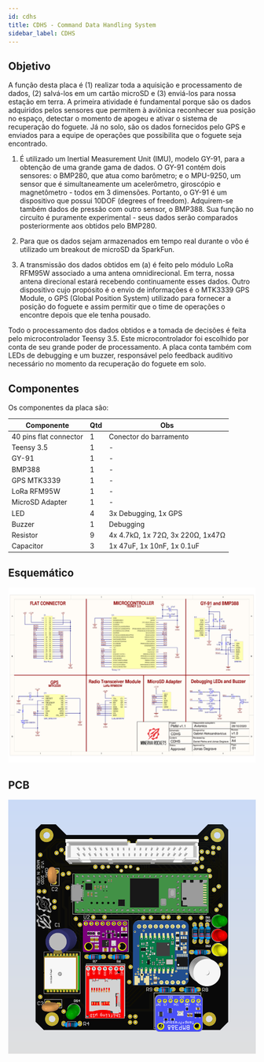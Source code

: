 ```yaml
---
id: cdhs
title: CDHS - Command Data Handling System
sidebar_label: CDHS
---
```


## Objetivo
A função desta placa é (1) realizar toda a aquisição e processamento de dados, (2) salvá-los em um cartão microSD e (3) enviá-los para nossa estação em terra. A primeira atividade é fundamental porque são os dados adquiridos pelos sensores que permitem à aviônica reconhecer sua posição no espaço, detectar o momento de apogeu e ativar o sistema de recuperação do foguete. Já no solo, são os dados fornecidos pelo GPS e enviados para a equipe de operações que possibilita que o foguete seja encontrado.

1. É utilizado um Inertial Measurement Unit (IMU), modelo GY-91, para a obtenção de uma grande gama de dados. O GY-91 contém dois sensores: o BMP280, que atua como barômetro; e o MPU-9250, um sensor que é simultaneamente um acelerômetro, giroscópio e magnetômetro - todos em 3 dimensões. Portanto, o GY-91 é um dispositivo que possui 10DOF (degrees of freedom). Adquirem-se também dados de pressão com outro sensor, o BMP388. Sua função no circuito é puramente experimental - seus dados serão comparados posteriormente aos obtidos pelo BMP280. 

2. Para que os dados sejam armazenados em tempo real durante o vôo é utilizado um breakout de microSD da SparkFun.

3. A transmissão dos dados obtidos em (a) é feito pelo módulo LoRa RFM95W associado a uma antena omnidirecional. Em terra, nossa antena direcional estará recebendo continuamente esses dados. Outro dispositivo cujo propósito é o envio de informações é o MTK3339 GPS Module, o GPS (Global Position System) utilizado para fornecer a posição do foguete e assim permitir que o time de operações o encontre depois que ele tenha pousado.
	
Todo o processamento dos dados obtidos e a tomada de decisões é feita pelo microcontrolador Teensy 3.5. Este microcontrolador foi escolhido por conta de seu grande poder de processamento. A placa conta também com LEDs de debugging e um buzzer, responsável pelo feedback auditivo necessário no momento da recuperação do foguete em solo.


## Componentes
Os componentes da placa são:

|  Componente               |      Qtd      |  Obs  |
| -------------             |  -----------  |  ------ |
| 40 pins flat connector    |       1       | Conector do barramento |
| Teensy 3.5                |       1       | - |
| GY-91                     |       1       | - |
| BMP388                    |       1       | - |
| GPS MTK3339               |       1       | - |
| LoRa RFM95W               |       1       | - |
| MicroSD Adapter           |       1       | - |
| LED                       |       4       | 3x Debugging, 1x GPS |
| Buzzer                    |       1       | Debugging |
| Resistor                  |       9       | 4x 4.7kΩ, 1x 72Ω, 3x 220Ω, 1x47Ω |
| Capacitor                 |       3       | 1x 47uF, 1x 10nF, 1x 0.1uF |

## Esquemático
![img](../../../../static/img/docs/hardware/cdhs_schem.jpg)

## PCB
![img](../../../../static/img/docs/hardware/cdhs_pcb.png)